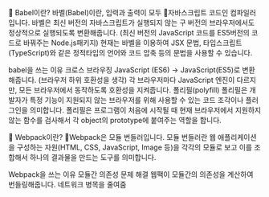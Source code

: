 📌 Babel이란?
바벨(Babel)이란, 입력과 출력이 모두 자바스크립트 코드인 컴파일러입니다. 바벨은 최신 버전의 자바스크립트가 실행되지 않는 구 버전의 브라우저에서도 정상적으로 실행되도록 변환해줍니다. (최신 버전의 JavaScript 코드를 ES5버전의 코드로 바꿔주는 Node.js패키지) 현재는 바벨을 이용하여 JSX 문법, 타입스크립트(TypeScript)와 같은 정적타입의 언어와 코드 압축 등의 문법을 사용할 수 있습니다.

babel을 쓰는 이유
크로스 브라우징
JavaScript (ES6) -> JavaScript(ES5)로 변환해줍니다. (브라우저 하위 호환성을 생각)
각 브라우저마다 JavaScript 엔진이 다르지만, 모든 브라우저에서 동작하도록 호환성을 지켜줍니다.
폴리필(polyfill)
폴리필은 개발자가 특정 기능이 지원되지 않는 브라우저를 위해 사용할 수 있는 코드 조각이나 플러그인을 의미합니다.
폴리필은 프로그램이 처음에 시작될 때 현재 브라우저에서 지원하지 않는 함수를 검사해서 각 object의 prototype에 붙여주는 역할을 합니다.

📌 Webpack이란?
Webpack은 모듈 번들러입니다. 모듈 번들러란 웹 애플리케이션을 구성하는 자원(HTML, CSS, JavaScript, Image 등)을 각각의 모듈로 보고 이를 조합해서 하나의 결과물을 만드는 도구를 의미합니다.

Webpack을 쓰는 이유
모듈간 의존성 문제 해결
웹팩이 모듈간의 의존성을 계산하여 번들링해줍니다.
네트워크 병목을 줄여줌

<script> 태그를 여러개 쓰면 네트워크 병목현상이 생길 수 있습니다. 이런 문제를 해결하기 위해 하나의 js파일로 로드하면 됩니다. 그러나 실제로 코드를 하나의 js파일에 작성하면 가독성이나 전역공간의 오염 문제가 발생하게 되므로 웹팩을 써서 여러개의 파일을 하나로 묶어주는 방법을 사용합니다.
모듈단위의 개발 가능
가독성, 유지보수 효율을 높입니다. 스코프를 신경쓰지 않고, 라이브러리간 종속 문제를 고민할 필요가 없습니다. (웹팩이 계산)
코드 압축, 최적화
es6+ 스크립트 지원
바벨로더로 바벨 사용


https://wikidocs.net/160308

이거를 추천함

https://jeonghwan-kim.github.io/js/2017/05/15/webpack.html

웹팩은 모듈 번들러이다. 모듈은 각 리소스 파일을 말하고, 번들은 웹팩 실행후에 나오는 결과 파일이다. 하나의 번들 파일은 여러 모듈로 만들어진다

## 왜 필요할까

과거에는 자바스크립트의 역할이 돔을 조작하는 간단한 역할만 수행했으면 됐지만 오늘날에 있어서 웹페이지를 구성할 때 수백개의 js파일이 필요하기 때문에 이를 모두 임포트 하기에는 무리이며 실행되는 순서도 신경써야하고 선언한 전역변수가 겹쳐 오버라이딩되는 이슈가 발생할 수 있기 때문에 여러 모듈을 쉽게 묶어줄 수 있는 웹펙이 필요해진것이다.

크롬 익스텐션에서는 다른 프레임워크와는 다르게 바로 모듈화를 할 수 없다는 점에서 그 고민은 더욱 커집니다.  
웹팩이란 JS를 위한 모듈 번들러로 하나의 Entry point로부터 의존성이 있는 모듈들을 묶어 하나의 파일로 만들어줍니다.// 자바스크립트로 만든 프로그램을 배포하기 좋은 형태로 묶어주는 툴이다.

- 자바스크립트의 모듈시스템이 commonJs이다.

리액트와 같은 대표적인 웹 프레임워크에서는 create-react-app과 같은 명령어를 쓰면 자동으로 웹팩이 설치되어 자동으로 모듈화를 할 수 있지만 Chrome Extension은 그렇지 않으므로 직접 설정해야 하는 부분이 조금 있습니다.

## 로더란

로더(loader)는 모듈을 입력으로 받아서 원하는 형태로 변환한 후 새로운 모듈을 출력해주는 함수이다

## 플러그인

로더는 특정 모듈에만 적용이 가능하지만 플러그인은 웹팩이 실행되는 전체 과정에 개입할 수 있다.

## 폴리필,polyfill

폴리필(Polyfill)은 최신 ECMAScript 환경을 만들어 준다. 바벨은 ES6 => ES5로 변환할 수 있는 것들만 변환을 하는데,

ES6에서 비동기 처리를 위해 등장한 Promise와 같이 ES5에서 변환할 수 있는 대상이 없는 경우 에러가 발생한다.

이러한 경우 우리는 Polyfill을 이용해서 이슈를 해결할 수 있다.

참조: https://iancoding.tistory.com/175
스택오버플로우: https://stackoverflow.com/questions/64557638/how-to-polyfill-node-core-modules-in-webpack-5

# !해결법

-> 그냥 안된다는 그 패키지를 설치해버리자

## INLINE_RUNTIME_CHUNK=false

INLINE_RUNTIME_CHUNK=false disabled webpack generating inline JavaScript in HTML. Normally webpack will put its own runtime into HTML inline script. But inline script is not allowed by browser extension.

## 사용하는 패키지에서 dependency로 걸려있는 패키지가

참조: https://github.com/microsoft/PowerBI-visuals-tools/issues/365
module: {
rules: [
{
test: /\.tsx?$/,
        use: 'ts-loader',
        exclude: /node_modules/,
      },
      {
        test: /\.css$/i,
use: ['style-loader', 'css-loader'],
},
{
test: /\.(png|jpe?g|gif)$/i,
        loader: 'file-loader',
      },
      {
        test: /\.svg$/,
use: ['@svgr/webpack'],
},
{
test: /\.m?js/,
resolve: {
fullySpecified: false,
},
},
],
},
